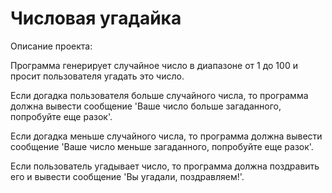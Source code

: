 
# Числовая угадайка

Описание проекта:

Программа генерирует случайное число в диапазоне от 1 до 100 и просит пользователя угадать это число.

Если догадка пользователя больше случайного числа, то программа должна вывести сообщение 'Ваше число больше загаданного, попробуйте еще разок'.


Если догадка меньше случайного числа, то программа должна вывести сообщение 'Ваше число меньше загаданного, попробуйте еще разок'.


Если пользователь угадывает число, то программа должна поздравить его и вывести сообщение 'Вы угадали, поздравляем!'.
